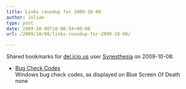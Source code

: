 ```yaml
---
title: Links roundup for 2009-10-08
author: Julian
type: post
date: 2009-10-08T10:00:54+00:00
url: /2009/10/08/links-roundup-for-2009-10-08/

---
```

Shared bookmarks for [del.icio.us][1] user [Synesthesia][2] on 2009-10-08:

  * [Bug Check Codes][3]  
    Windows bug check codes, as displayed on Blue Screen Of Death  
    none

 [1]: http://del.icio.us/
 [2]: http://del.icio.us/synesthesia
 [3]: http://msdn.microsoft.com/en-us/library/ms789516.aspx